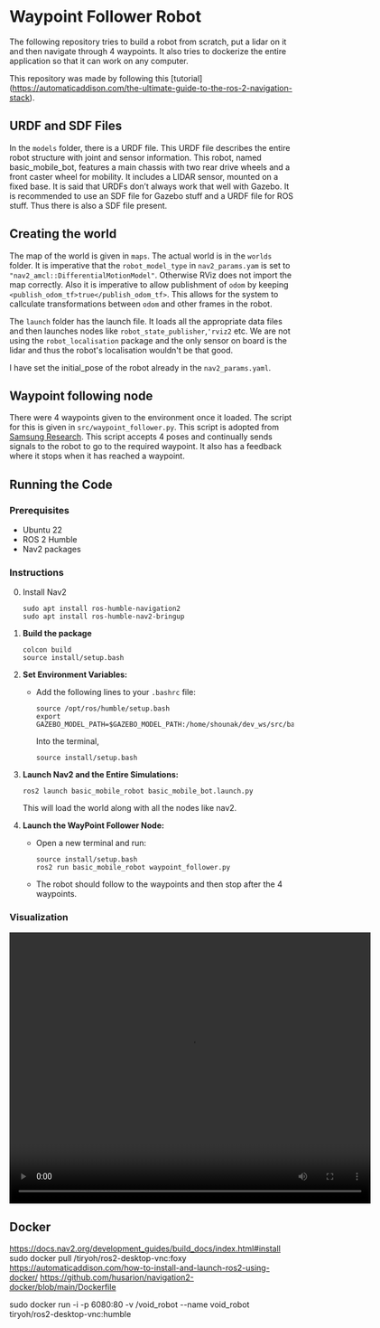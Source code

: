 # Waypoint Follower Robot

The following repository tries to build a robot from scratch, put a lidar on it and then navigate through 4 waypoints.
It also tries to dockerize the entire application so that it can work on any computer.

This repository was made by following this [tutorial] (https://automaticaddison.com/the-ultimate-guide-to-the-ros-2-navigation-stack).

## URDF and SDF Files
In the `models` folder, there is a URDF file. This URDF file describes the entire robot structure with joint and sensor information.
This robot, named basic_mobile_bot, features a main chassis with two rear drive wheels and a front caster wheel for mobility. It includes a LIDAR sensor, mounted on a fixed base. It is said that URDFs don’t always work that well with Gazebo. It is recommended to use an SDF file for Gazebo stuff and a URDF file for ROS stuff. Thus there is also a SDF file present.

## Creating the world 
The map of the world is given in `maps`. The actual world is in the `worlds` folder. It is imperative that the `robot_model_type` in `nav2_params.yam` is set to `"nav2_amcl::DifferentialMotionModel"`. Otherwise RViz does not import the map correctly. Also it is imperative to allow publishment of `odom` by keeping `<publish_odom_tf>true</publish_odom_tf>`. This allows for the system to callculate transformations between `odom` and other frames in the robot.  

The `launch` folder has the launch file. It loads all the appropriate data files and then launches nodes like `robot_state_publisher`,`'rviz2` etc.
We are not using the `robot_localisation` package and the only sensor on board is the lidar and thus the robot's localisation wouldn't be that good.   

I have set the initial_pose of the robot already in the `nav2_params.yaml`. 

## Waypoint following node
There were 4 waypoints given to the environment once it loaded. The script for this is given in `src/waypoint_follower.py`.
This script is adopted from [Samsung Research](https://github.com/ros-navigation/navigation2/tree/main/nav2_simple_commander/nav2_simple_commander). This script accepts 4 poses and continually sends signals to the robot to go to the required waypoint. It also has a feedback where it stops when it has reached a waypoint. 

## Running the Code

### Prerequisites
- Ubuntu 22
- ROS 2 Humble
- Nav2 packages

### Instructions

0. Install Nav2
	```
	sudo apt install ros-humble-navigation2
	sudo apt install ros-humble-nav2-bringup
	```

1. **Build the package**
	```
	colcon build
	source install/setup.bash
    ```

2. **Set Environment Variables:**
   - Add the following lines to your `.bashrc` file:
     ```
     source /opt/ros/humble/setup.bash  
     export GAZEBO_MODEL_PATH=$GAZEBO_MODEL_PATH:/home/shounak/dev_ws/src/basic_mobile_robot/models/
     ```
     Into the terminal,

     `source install/setup.bash`

3. **Launch Nav2 and the Entire Simulations:**
     ```
     ros2 launch basic_mobile_robot basic_mobile_bot.launch.py
     ```
     This will load the world along with all the nodes like nav2.

4. **Launch the WayPoint Follower Node:**
   - Open a new terminal and run:
     ```
     source install/setup.bash
     ros2 run basic_mobile_robot waypoint_follower.py
     ```
   - The robot should follow to the waypoints and then stop after the 4 waypoints. 

### Visualization 
<video width="640" height="480" controls>
  <source src="void_submission.mp4" type="video/mp4">
  Robot following 4 waypoints
</video>



## Docker 


https://docs.nav2.org/development_guides/build_docs/index.html#install
sudo docker pull /tiryoh/ros2-desktop-vnc:foxy
https://automaticaddison.com/how-to-install-and-launch-ros2-using-docker/
https://github.com/husarion/navigation2-docker/blob/main/Dockerfile

sudo docker run -i -p 6080:80 -v /void_robot --name void_robot tiryoh/ros2-desktop-vnc:humble
